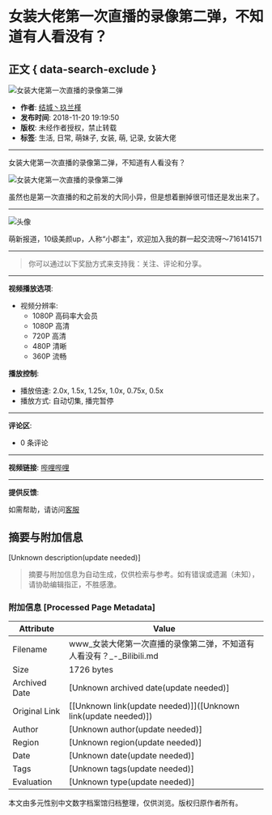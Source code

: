 # 女装大佬第一次直播的录像第二弹，不知道有人看没有？

## 正文 { data-search-exclude }


![女装大佬第一次直播的录像第二弹](//i1.hdslb.com/bfs/archive/72ee3c7c50249df88ac305d6e92bde6b597320ee.jpg@100w_100h_1c.webp)

- **作者**: [结城丶玖兰槿](//space.bilibili.com/8964135)
- **发布时间**: 2018-11-20 19:19:50
- **版权**: 未经作者授权，禁止转载
- **标签**: 生活, 日常, 萌妹子, 女装, 萌, 记录, 女装大佬

---
女装大佬第一次直播的录像第二弹，不知道有人看没有？

![女装大佬第一次直播的录像第二弹](//i1.hdslb.com/bfs/archive/72ee3c7c50249df88ac305d6e92bde6b597320ee.jpg@518w_290h_1c_!web-video-share-cover.webp)

虽然也是第一次直播的和之前发的大同小异，但是想着删掉很可惜还是发出来了。

---

![头像](//i0.hdslb.com/bfs/face/c88dd2d91b8ac2c2bc994cb928760356cc2ee226.jpg@96w_96h_1c_1s_!web-avatar.webp)

萌新报道，10级美颜up，人称“小郡主”，欢迎加入我的群一起交流呀～716141571

--- 

> 你可以通过以下奖励方式来支持我：关注、评论和分享。

---

**视频播放选项**:

- 视频分辨率:
  - 1080P 高码率大会员
  - 1080P 高清
  - 720P 高清
  - 480P 清晰
  - 360P 流畅

**播放控制**:
- 播放倍速: 2.0x, 1.5x, 1.25x, 1.0x, 0.75x, 0.5x
- 播放方式: 自动切集, 播完暂停

--- 

**评论区**:
- 0 条评论

--- 

**视频链接**: [哔哩哔哩](//www.bilibili.com)

---

**提供反馈**: 

如需帮助，请访问[客服](//www.bilibili.com/blackboard/help.html#%E5%B8%B8%E8%A7%81%E6%92%AD%E6%94%BE%E9%97%AE%E9%A2%98%E8%87%AA%E6%95%91%E6%96%B9%E6%B3%95)
<!-- tcd_original_link https://www.bilibili.com/video/av36414256/ -->


## 摘要与附加信息

<!-- tcd_abstract -->
[Unknown description(update needed)]
<!-- tcd_abstract_end -->

> 摘要与附加信息为自动生成，仅供检索与参考。如有错误或遗漏（未知），请协助编辑指正，不胜感激。

### 附加信息 [Processed Page Metadata]

| Attribute       | Value                                  |
|-----------------|----------------------------------------|
| Filename        | www_女装大佬第一次直播的录像第二弹，不知道有人看没有？_-_Bilibili.md                             |
| Size            | 1726 bytes                           |
| Archived Date   | [Unknown archived date(update needed)]                             |
| Original Link   | [[Unknown link(update needed)]]([Unknown link(update needed)])                       |
| Author          | [Unknown author(update needed)]                               |
| Region          | [Unknown region(update needed)]                               |
| Date            | [Unknown date(update needed)]                                 |
| Tags            | [Unknown tags(update needed)]                                 |
| Evaluation            | [Unknown type(update needed)]                                 |
<!-- tcd_table_end -->

本文由多元性别中文数字档案馆归档整理，仅供浏览。版权归原作者所有。
